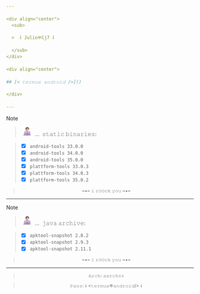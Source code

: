 ```yaml
---

<div align="center">
  <sub>
    
  >  ⸸ 𝙹𝚞𝚕𝚒𝚘𖤐𝙲𝚓7 ⸸

  </sub>
</div>

<div align="center">

## [< 𝚝𝚎𝚛𝚖𝚞𝚡 𝚊𝚗𝚍𝚛𝚘𝚒𝚍 />]()

</div>

---
```


> [!NOTE]
> > &nbsp;<a href="#---"><img alt="i-techman" src="https://github.com/Juliocj7/Juliocj7/blob/main/assets/image/i-techman.png" width="25" height="25" /></a> &nbsp;...&nbsp; 𝚜𝚝𝚊𝚝𝚒𝚌 𝚋𝚒𝚗𝚊𝚛𝚒𝚎𝚜:
>
> > * [x] `𝚊𝚗𝚍𝚛𝚘𝚒𝚍-𝚝𝚘𝚘𝚕𝚜 𝟹𝟹.𝟶.𝟶`
> > * [x] `𝚊𝚗𝚍𝚛𝚘𝚒𝚍-𝚝𝚘𝚘𝚕𝚜 𝟹𝟺.𝟶.𝟶`
> > * [x] `𝚊𝚗𝚍𝚛𝚘𝚒𝚍-𝚝𝚘𝚘𝚕𝚜 𝟹𝟻.𝟶.𝟶`
> > * [x] `𝚙𝚕𝚊𝚝𝚝𝚏𝚘𝚛𝚖-𝚝𝚘𝚘𝚕𝚜 𝟹𝟹.𝟶.𝟹`
> > * [x] `𝚙𝚕𝚊𝚝𝚝𝚏𝚘𝚛𝚖-𝚝𝚘𝚘𝚕𝚜 𝟹𝟺.𝟶.𝟹` 
> > * [x] `𝚙𝚕𝚊𝚝𝚝𝚏𝚘𝚛𝚖-𝚝𝚘𝚘𝚕𝚜 𝟹𝟻.𝟶.𝟸` 

<div align="center">
  <sub>

  > \~•~ 𝚒 𝚛𝙾𝙾𝚌𝚔 𝚢𝚘𝚞 \~•~

  </sub>
</div>

---

> [!NOTE]
> > &nbsp;<a href="#---"><img alt="i-techman" src="https://github.com/Juliocj7/Juliocj7/blob/main/assets/image/i-techman.png" width="25" height="25" /></a> &nbsp;...&nbsp; 𝚓𝚊𝚟𝚊 𝚊𝚛𝚌𝚑𝚒𝚟𝚎:
>
> > * [x] `𝚊𝚙𝚔𝚝𝚘𝚘𝚕-𝚜𝚗𝚊𝚙𝚜𝚑𝚘𝚝 𝟸.𝟾.𝟸`
> > * [x] `𝚊𝚙𝚔𝚝𝚘𝚘𝚕-𝚜𝚗𝚊𝚙𝚜𝚑𝚘𝚝 𝟸.𝟿.𝟹`
> > * [x] `𝚊𝚙𝚔𝚝𝚘𝚘𝚕-𝚜𝚗𝚊𝚙𝚜𝚑𝚘𝚝 𝟸.𝟷𝟷.𝟷` 

<div align="center">
  <sub>

  > \~•~ 𝚒 𝚛𝙾𝙾𝚌𝚔 𝚢𝚘𝚞 \~•~

  </sub>
</div>

---

<div align="center">
  <sub>
    
  > 𝙰𝚛𝚌𝚑: 𝚊𝚊𝚛𝚌𝚑𝟼𝟺

  </sub>
</div>

<div align="center">
  <sub>

  > 𝙿𝚊𝚜𝚜: ⸸ <𝚝𝚎𝚛𝚖𝚞𝚡𖤐𝚊𝚗𝚍𝚛𝚘𝚒𝚍/> ⸸

  </sub>
</div>
